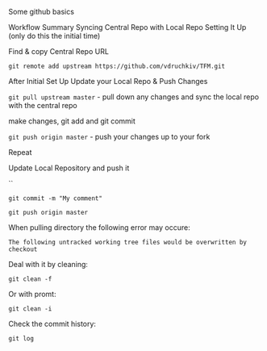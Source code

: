 Some github basics

Workflow Summary
Syncing Central Repo with Local Repo
Setting It Up (only do this the initial time)

Find & copy Central Repo URL

`git remote add upstream https://github.com/vdruchkiv/TFM.git`

After Initial Set Up
Update your Local Repo & Push Changes

`git pull upstream master` - pull down any changes and sync the local repo with the central repo

make changes, git add and git commit

`git push origin master` - push your changes up to your fork

Repeat

Update Local Repository and push it

``

`git commit -m "My comment"`

`git push origin master`

When pulling directory the following error may occure:

`The following untracked working tree files would be overwritten by checkout`

Deal with it by cleaning:

`git clean -f`

Or with promt:

`git clean -i`

Check the commit history:

`git log`

